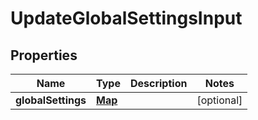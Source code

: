 

# UpdateGlobalSettingsInput


## Properties

| Name | Type | Description | Notes |
|------------ | ------------- | ------------- | -------------|
|**globalSettings** | [**Map**](Map.md) |  |  [optional] |



